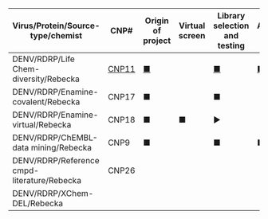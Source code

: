 |Virus/Protein/Source-type/chemist|CNP#|Origin of project|Virtual screen|Library selection and testing|Additional testing|Expansion set|Biological result of expansion|Hit to lead|lead optimization|Pre-clinical|IND|Clinical trials|NDA|publications|
 |------------- |------------- |------------- |------------- |------------- |------------- |------------- |------------- |------------- |------------- |------------- |------------- |------------- |------------- |------------- |
|DENV/RDRP/Life Chem-diversity/Rebecka|[CNP11](https://github.com/StructuralGenomicsConsortium/CNP11-DENVRdrp-LifeChem)|[■](https://github.com/StructuralGenomicsConsortium/CNP11-DENVRdrp-LifeChem/wiki/Origins-of-this-Project)||[■]()|[■]()|■|▶️|||||||
|DENV/RDRP/Enamine-covalent/Rebecka|CNP17|■||■||▢||||||||
|DENV/RDRP/Enamine-virtual/Rebecka|CNP18|■|■|▶️||||||||||
|DENV/RDRP/ChEMBL-data mining/Rebecka|CNP9|■||■|■|■||||||||
|DENV/RDRP/Reference cmpd-literature/Rebecka|CNP26|||||||||||||
|DENV/RDRP/XChem-DEL/Rebecka||||||||||||||

